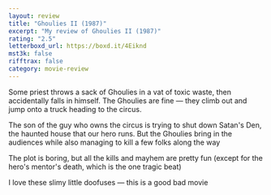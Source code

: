 ```yaml
---
layout: review
title: "Ghoulies II (1987)"
excerpt: "My review of Ghoulies II (1987)"
rating: "2.5"
letterboxd_url: https://boxd.it/4Eiknd
mst3k: false
rifftrax: false
category: movie-review
---
```


Some priest throws a sack of Ghoulies in a vat of toxic waste, then accidentally falls in himself. The Ghoulies are fine — they climb out and jump onto a truck heading to the circus.

The son of the guy who owns the circus is trying to shut down Satan's Den, the haunted house that our hero runs. But the Ghoulies bring in the audiences while also managing to kill a few folks along the way

The plot is boring, but all the kills and mayhem are pretty fun (except for the hero's mentor's death, which is the one tragic beat)

I love these slimy little doofuses — this is a good bad movie
